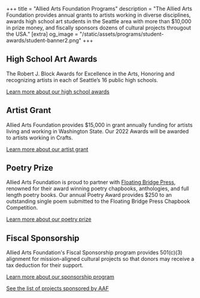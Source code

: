 +++
title = "Allied Arts Foundation Programs"
description = "The Allied Arts Foundation provides annual grants to artists working in diverse disciplines, awards high school art students in the Seattle area with more than $10,000 in prize money, and fiscally sponsors dozens of cultural projects througout the USA."
[extra]
og_image = "/static/assets/programs/student-awards/student-banner2.png"
+++

## High School Art Awards

The Robert J. Block Awards for Excellence in the Arts, Honoring and recognizing artists in each of Seattle’s 16 public high schools.

[Learn more about our high school awards](/programs/student-awards)

## Artist Grant

Allied Arts Foundation provides $15,000 in grant annually funding for artists living and working in Washington State. Our 2022 Awards will be awarded to artists working in Crafts.

[Learn more about our artist grant](/programs/artist-grant)

## Poetry Prize

Allied Arts Foundation is proud to partner with [Floating Bridge Press](www.floatingbridgepress.org), renowned for their award winning poetry chapbooks, anthologies, and full length poetry books. Our annual Poetry Award provides $250 to an outstanding single poem submitted to the Floating Bridge Press Chapbook Competition.

[Learn more about our poetry prize](/programs/poetry-prize)

## Fiscal Sponsorship

Allied Arts Foundation's Fiscal Sponsorship program provides 501(c)(3) alignment for mission-aligned cultural projects so that donors may receive a tax deduction for their support.

[Learn more about our sponsorship program](/sponsorship)

[See the list of projects sponsored by AAF](/sponsorship/sponsored-projects)